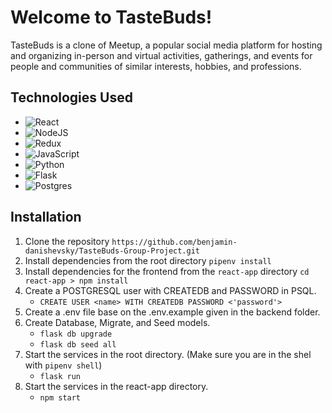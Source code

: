 # Welcome to TasteBuds!

TasteBuds is a clone of Meetup, a popular social media platform for hosting and organizing in-person and virtual activities, gatherings, and events for people and communities of similar interests, hobbies, and professions. 


## Technologies Used
- ![React](https://img.shields.io/badge/react-%2320232a.svg?style=for-the-badge&logo=react&logoColor=%2361DAFB)
- ![NodeJS](https://img.shields.io/badge/node.js-6DA55F?style=for-the-badge&logo=node.js&logoColor=white)
- ![Redux](https://img.shields.io/badge/redux-%23593d88.svg?style=for-the-badge&logo=redux&logoColor=white)
- ![JavaScript](https://img.shields.io/badge/javascript-%23323330.svg?style=for-the-badge&logo=javascript&logoColor=%23F7DF1E)
- ![Python](https://img.shields.io/badge/python-3670A0?style=for-the-badge&logo=python&logoColor=ffdd54)
- ![Flask](https://img.shields.io/badge/flask-%23000.svg?style=for-the-badge&logo=flask&logoColor=white)
-  ![Postgres](https://img.shields.io/badge/postgres-%23316192.svg?style=for-the-badge&logo=postgresql&logoColor=white)


## Installation

1. Clone the repository ```https://github.com/benjamin-danishevsky/TasteBuds-Group-Project.git```
2. Install dependencies from the root directory ```pipenv install```
3. Install dependencies for the frontend from the ```react-app``` directory ```cd react-app > npm install```
4. Create a POSTGRESQL user with CREATEDB and PASSWORD in PSQL. 
    - ```CREATE USER <name> WITH CREATEDB PASSWORD <'password'>```
5. Create a .env file base on the .env.example given in the backend folder.
6. Create Database, Migrate, and Seed models.
    - ```flask db upgrade```
    - ```flask db seed all```
7. Start the services in the root directory. (Make sure you are in the shel with ```pipenv shell```)
    - ```flask run```
8. Start the services in the react-app directory.
	- ```npm start```
 
